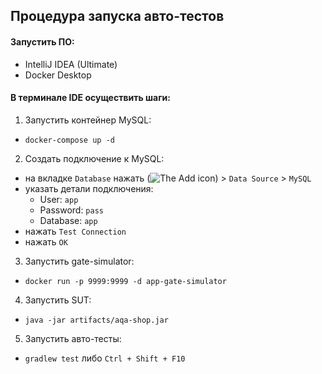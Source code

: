 ## Процедура запуска авто-тестов

#### Запустить ПО:  

- IntelliJ IDEA (Ultimate)  
- Docker Desktop 

#### В терминале IDE осуществить шаги:  

1. Запустить контейнер MySQL:  
- `docker-compose up -d`  
2. Создать подключение к MySQL:  
- на вкладке `Database` нажать (![The Add icon](https://resources.jetbrains.com/help/img/idea/2021.3/icons.general.add.svg)) > `Data Source` >  `MySQL`  
- указать детали подключения:  
  - User: `app`  
  - Password: `pass`  
  - Database: `app`  
- нажать `Test Connection`  
- нажать `OK`
3. Запустить gate-simulator:  
- `docker run -p 9999:9999 -d app-gate-simulator`   
4. Запустить SUT:   
- `java -jar artifacts/aqa-shop.jar`   
5. Запустить авто-тесты:  
- `gradlew test` либо `Ctrl + Shift + F10`
